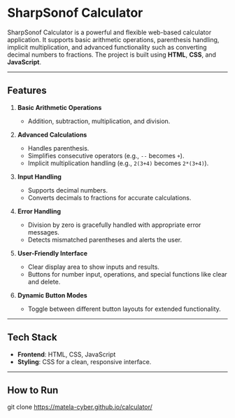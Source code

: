 # SharpSonof Calculator

SharpSonof Calculator is a powerful and flexible web-based calculator application. It supports basic arithmetic operations, parenthesis handling, implicit multiplication, and advanced functionality such as converting decimal numbers to fractions. The project is built using **HTML**, **CSS**, and **JavaScript**.

---

## Features

1. **Basic Arithmetic Operations**
   - Addition, subtraction, multiplication, and division.

2. **Advanced Calculations**
   - Handles parenthesis.
   - Simplifies consecutive operators (e.g., `--` becomes `+`).
   - Implicit multiplication handling (e.g., `2(3+4)` becomes `2*(3+4)`).

3. **Input Handling**
   - Supports decimal numbers.
   - Converts decimals to fractions for accurate calculations.

4. **Error Handling**
   - Division by zero is gracefully handled with appropriate error messages.
   - Detects mismatched parentheses and alerts the user.

5. **User-Friendly Interface**
   - Clear display area to show inputs and results.
   - Buttons for number input, operations, and special functions like clear and delete.

6. **Dynamic Button Modes**
   - Toggle between different button layouts for extended functionality.

---

## Tech Stack

- **Frontend**: HTML, CSS, JavaScript
- **Styling**: CSS for a clean, responsive interface.

---

## How to Run

   git clone https://matela-cyber.github.io/calculator/
